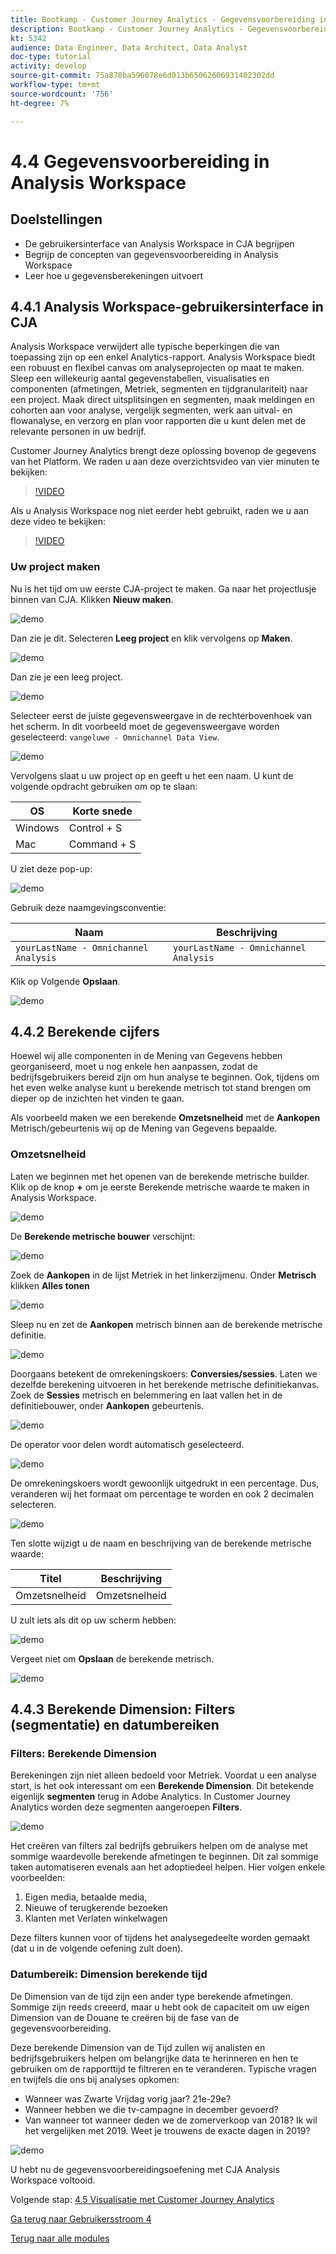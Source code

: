 ```yaml
---
title: Bootkamp - Customer Journey Analytics - Gegevensvoorbereiding in Analysis Workspace - Brazilië
description: Bootkamp - Customer Journey Analytics - Gegevensvoorbereiding in Analysis Workspace - Brazilië
kt: 5342
audience: Data Engineer, Data Architect, Data Analyst
doc-type: tutorial
activity: develop
source-git-commit: 75a878ba596078e6d013b65062606931402302dd
workflow-type: tm+mt
source-wordcount: '756'
ht-degree: 7%

---
```


# 4.4 Gegevensvoorbereiding in Analysis Workspace

## Doelstellingen

- De gebruikersinterface van Analysis Workspace in CJA begrijpen
- Begrijp de concepten van gegevensvoorbereiding in Analysis Workspace
- Leer hoe u gegevensberekeningen uitvoert

## 4.4.1 Analysis Workspace-gebruikersinterface in CJA

Analysis Workspace verwijdert alle typische beperkingen die van toepassing zijn op een enkel Analytics-rapport. Analysis Workspace biedt een robuust en flexibel canvas om analyseprojecten op maat te maken. Sleep een willekeurig aantal gegevenstabellen, visualisaties en componenten (afmetingen, Metriek, segmenten en tijdgranulariteit) naar een project. Maak direct uitsplitsingen en segmenten, maak meldingen en cohorten aan voor analyse, vergelijk segmenten, werk aan uitval- en flowanalyse, en verzorg en plan voor rapporten die u kunt delen met de relevante personen in uw bedrijf.

Customer Journey Analytics brengt deze oplossing bovenop de gegevens van het Platform. We raden u aan deze overzichtsvideo van vier minuten te bekijken:

>[!VIDEO](https://video.tv.adobe.com/v/35109?quality=12&learn=on)

Als u Analysis Workspace nog niet eerder hebt gebruikt, raden we u aan deze video te bekijken:

>[!VIDEO](https://video.tv.adobe.com/v/26266?quality=12&learn=on)

### Uw project maken

Nu is het tijd om uw eerste CJA-project te maken. Ga naar het projectlusje binnen van CJA.
Klikken **Nieuw maken**.

![demo](./images/prmenu.png)

Dan zie je dit. Selecteren **Leeg project** en klik vervolgens op **Maken**.

![demo](./images/prmenu1.png)

Dan zie je een leeg project.

![demo](./images/premptyprojects.png)

Selecteer eerst de juiste gegevensweergave in de rechterbovenhoek van het scherm. In dit voorbeeld moet de gegevensweergave worden geselecteerd: `vangeluwe - Omnichannel Data View`.

![demo](./images/prdv.png)

Vervolgens slaat u uw project op en geeft u het een naam. U kunt de volgende opdracht gebruiken om op te slaan:

| OS | Korte snede |
| ----------------- |-------------| 
| Windows | Control + S |
| Mac | Command + S |

U ziet deze pop-up:

![demo](./images/prsave.png)

Gebruik deze naamgevingsconventie:

| Naam | Beschrijving |
| ----------------- |-------------| 
| `yourLastName - Omnichannel Analysis` | `yourLastName - Omnichannel Analysis` |

Klik op Volgende **Opslaan**.

![demo](./images/prsave2.png)

## 4.4.2 Berekende cijfers

Hoewel wij alle componenten in de Mening van Gegevens hebben georganiseerd, moet u nog enkele hen aanpassen, zodat de bedrijfsgebruikers bereid zijn om hun analyse te beginnen. Ook, tijdens om het even welke analyse kunt u berekende metrisch tot stand brengen om dieper op de inzichten het vinden te gaan.

Als voorbeeld maken we een berekende **Omzetsnelheid** met de **Aankopen** Metrisch/gebeurtenis wij op de Mening van Gegevens bepaalde.

### Omzetsnelheid

Laten we beginnen met het openen van de berekende metrische builder. Klik op de knop **+** om je eerste Berekende metrische waarde te maken in Analysis Workspace.

![demo](./images/pradd.png)

De **Berekende metrische bouwer** verschijnt:

![demo](./images/prbuilder.png)

Zoek de **Aankopen** in de lijst Metriek in het linkerzijmenu. Onder **Metrisch** klikken **Alles tonen**

![demo](./images/calcbuildercr1.png)

Sleep nu en zet de **Aankopen** metrisch binnen aan de berekende metrische definitie.

![demo](./images/calcbuildercr2.png)

Doorgaans betekent de omrekeningskoers: **Conversies/sessies**. Laten we dezelfde berekening uitvoeren in het berekende metrische definitiekanvas. Zoek de **Sessies** metrisch en belemmering en laat vallen het in de definitiebouwer, onder **Aankopen** gebeurtenis.

![demo](./images/calcbuildercr3.png)

De operator voor delen wordt automatisch geselecteerd.

![demo](./images/calcbuildercr4.png)

De omrekeningskoers wordt gewoonlijk uitgedrukt in een percentage. Dus, veranderen wij het formaat om percentage te worden en ook 2 decimalen selecteren.

![demo](./images/calcbuildercr5.png)

Ten slotte wijzigt u de naam en beschrijving van de berekende metrische waarde:

| Titel | Beschrijving |
| ----------------- |-------------| 
| Omzetsnelheid | Omzetsnelheid |

U zult iets als dit op uw scherm hebben:

![demo](./images/calcbuildercr6.png)

Vergeet niet om **Opslaan** de berekende metrisch.

![demo](./images/pr9.png)

## 4.4.3 Berekende Dimension: Filters (segmentatie) en datumbereiken

### Filters: Berekende Dimension

Berekeningen zijn niet alleen bedoeld voor Metriek. Voordat u een analyse start, is het ook interessant om een **Berekende Dimension**. Dit betekende eigenlijk **segmenten** terug in Adobe Analytics. In Customer Journey Analytics worden deze segmenten aangeroepen **Filters**.

![demo](./images/prfilters.png)

Het creëren van filters zal bedrijfs gebruikers helpen om de analyse met sommige waardevolle berekende afmetingen te beginnen. Dit zal sommige taken automatiseren evenals aan het adoptiedeel helpen. Hier volgen enkele voorbeelden:

1. Eigen media, betaalde media,
2. Nieuwe of terugkerende bezoeken
3. Klanten met Verlaten winkelwagen

Deze filters kunnen voor of tijdens het analysegedeelte worden gemaakt (dat u in de volgende oefening zult doen).

### Datumbereik: Dimension berekende tijd

De Dimension van de tijd zijn een ander type berekende afmetingen. Sommige zijn reeds creeerd, maar u hebt ook de capaciteit om uw eigen Dimension van de Douane te creëren bij de fase van de gegevensvoorbereiding.

Deze berekende Dimension van de Tijd zullen wij analisten en bedrijfsgebruikers helpen om belangrijke data te herinneren en hen te gebruiken om de rapporttijd te filtreren en te veranderen. Typische vragen en twijfels die ons bij analyses opkomen:

- Wanneer was Zwarte Vrijdag vorig jaar? 21e-29e?
- Wanneer hebben we die tv-campagne in december gevoerd?
- Van wanneer tot wanneer deden we de zomerverkoop van 2018? Ik wil het vergelijken met 2019. Weet je trouwens de exacte dagen in 2019?

![demo](./images/timedimensions.png)

U hebt nu de gegevensvoorbereidingsoefening met CJA Analysis Workspace voltooid.

Volgende stap: [4.5 Visualisatie met Customer Journey Analytics](./ex5.md)

[Ga terug naar Gebruikersstroom 4](./uc4.md)

[Terug naar alle modules](./../../overview.md)

